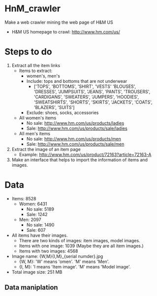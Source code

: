 # HnM_crawler
Make a web crawler mining the web page of H&amp;M US
* H&M US homepage to crawl: http://www.hm.com/us/

# Steps to do
1. Extract all the item links
   * Items to extract: 
     * women's, men's
     * Include: tops and bottoms that are not underwear
       * ['TOPS', 'BOTTOMS', 'SHIRT', 'VESTS' 'BLOUSES', 'DRESSES', 'JUMPSUITS', 'JEANS', 'PANTS', 'TROUSERS', 'CARDIGANS', 'SWEATERS', 'JUMPERS', 'HOODIES', 'SWEATSHIRTS', 'SHORTS', 'SKIRTS', 'JACKETS', 'COATS', 'BLAZERS', 'SUITS']
     * Exclude: shoes, socks, accessories 
   * All women's items
     * No sale: http://www.hm.com/us/products/ladies
     * Sale: http://www.hm.com/us/products/sale/ladies
   * All men's items
     * No sale: http://www.hm.com/us/products/men
     * Sale: http://www.hm.com/us/products/sale/men
2. Extract the image of an item page
   * Example: http://www.hm.com/us/product/72163?article=72163-A
3. Make an interface that helps to import the information of items and images.

# Data
* Items: 8528
  * Women: 6431
    * No sale: 5189
    * Sale: 1242
  * Men: 2097
    * No sale: 1490
    * Sale: 607
* All items have their images.
  * There are two kinds of images: item images, model images.
  * Items with one image: 1039 (Maybe they are all item images.)
  * Items with two images: 4568
* Image name: {W,M}{I,M}\_{serial numder}.jpg
  * {W, M}: 'W' means 'omen'. 'M' means 'Men'.
  * {I, M}: 'I means 'Item image'. 'M' means 'Model image'.
* Total image size: 251 MB

## Data maniplation
